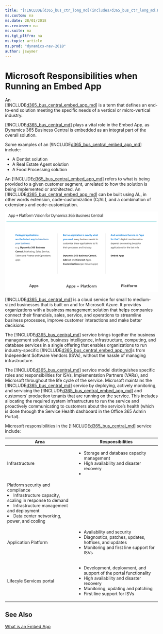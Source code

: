 ```yaml
---
title: "[!INCLUDE[d365_bus_ctr_long_md](includes/d365_bus_ctr_long_md.md)] Embed app overview"
ms.custom: na
ms.date: 28/01/2018
ms.reviewer: na
ms.suite: na
ms.tgt_pltfrm: na
ms.topic: article
ms.prod: "dynamics-nav-2018"
author: jswymer
---
```

# Microsoft Responsibilities when Running an Embed App  
 
An  
[!INCLUDE[d365_bus_central_embed_app_md](../developer/includes/d3365_bus_central_embed_app_md.md)] is a term that defines an end-to-end solution meeting the specific needs of a vertical or micro-vertical industry.  
 
[!INCLUDE[d365_bus_central_md](../developer/includes/d365_bus_central_md.md)] plays a vital role in the Embed App, as Dynamics 365 Business Central is embedded as an integral part of the overall solution.   
 
Some examples of an [!INCLUDE[d365_bus_central_embed_app_md](../developer/includes/d3365_bus_central_embed_app_md.md)] include:  
-   A Dentist solution  
-   A Real Estate Agent solution 
-   A Food Processing solution  
 
An [!INCLUDE[d365_bus_central_embed_app_md](../developer/includes/d3365_bus_central_embed_app_md.md)] refers to what is being provided to a given customer segment, unrelated to how the solution is being implemented or architected. An [!INCLUDE[d365_bus_central_embed_app_md](../developer/includes/d3365_bus_central_embed_app_md.md)] can be built using AL, in other words extension, code-customization (C/AL), and a combination of extensions and code-customization.  

 ![Embed App overview](../media/embed_app_overview.png "Embed App overview")  



[!INCLUDE[d365_bus_central_md](../developer/includes/d365_bus_central_md.md)] is a cloud service for small to medium-sized businesses that is built on and for Microsoft Azure. It provides organizations with a business management solution that helps companies connect their financials, sales, service, and operations to streamline business processes, improve customer interactions and make better decisions.

The [!INCLUDE[d365_bus_central_md](../developer/includes/d365_bus_central_md.md)] service brings together the business management solution, business intelligence, infrastructure, computing, and database services in a single offering that enables organizations to run industry-specific [!INCLUDE[d365_bus_central_embed_app_md](../developer/includes/d3365_bus_central_embed_app_md.md)]s from Independent Software Vendors (ISVs), without the hassle of managing infrastructure.

The [!INCLUDE[d365_bus_central_md](../developer/includes/d365_bus_central_md.md)] service model distinguishes specific roles and responsibilities for ISVs, Implementation Partners (VARs), and Microsoft throughout the life cycle of the service. Microsoft maintains the [!INCLUDE[d365_bus_central_md](../developer/includes/d365_bus_central_md.md)] service by deploying, actively monitoring, and servicing the [!INCLUDE[d365_bus_central_embed_app_md](../developer/includes/d3365_bus_central_embed_app_md.md)] and customers’ production tenants that are running on the service. This includes allocating the required system infrastructure to run the service and proactively communicating to customers about the service’s health (which is done through the Service Health dashboard in the Office 365 Admin Portal).

Microsoft responsibilities in the [!INCLUDE[d365_bus_central_md](../developer/includes/d365_bus_central_md.md)]  service include: 

|Area|Responsibilities|
|----|----------------|
|Infrastructure|<ul><li>Storage and database capacity management</li><li>High availability and disaster recovery</li><li>
Platform security and compliance</li><li>Infrastructure capacity, scaling in response to demand </li><li>Infrastructure management and deployment</li><li>Data center networking, power, and cooling</li></ul>| 
|Application Platform|<ul><li>Availability and security</li><li>Diagnostics, patches, updates, hotfixes, and updates</li><li>Monitoring and first line support for ISVs</li></ul>| 
|Lifecyle Services portal|<ul><li>Development, deployment, and support of the portal functionality</li><li>High availability and disaster recovery</li><li>Monitoring, updating and patching</li><li>First line support for ISVs</li></ul>  
 
## See Also  
[What is an Embed App](embed-app-overview.md)    

